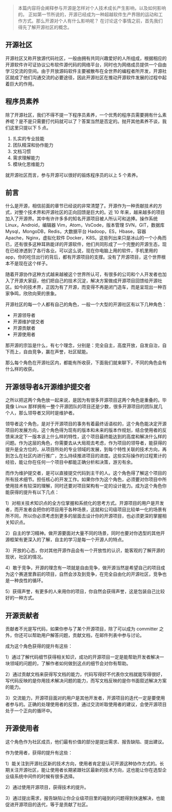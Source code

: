 > 本篇内容将会阐释参与开源是怎样对个人技术成长产生影响，以及如何影响的。
正如第一节所说的，开源已经成为一种超越软件生产界限的运动和工作方式。那么开源对个人有什么影响呢？
在讨论这个事情之前，首先我们得先了解开源社区的概念。

## 开源社区

开源社区又称开放源代码社区，一般由拥有共同兴趣爱好的人所组成，根据相应的开源软件许可证协议公布软件源代码的网络平台，同时也为网络成员提供一个自由学习交流的空间。由于开放源码软件主要被散布在全世界的编程者所开发，开源社区就成了他们沟通交流的必要途径，因此开源社区在推动开源软件发展的过程中起着巨大的作用。

## 程序员素养

除了开源社区，我们不得不提一下程序员素养，一个优秀的程序员需要拥有什么素养呢？是不是只需要打代码就可以了？答案当然是否定的。抛开其他素养不谈，我们这里只提以下 5 点。

1. 扎实的专业技能
2. 团队精深和协作能力
3. 文档习惯
4. 需求理解能力
5. 模块化思维能力

就开源社区而言，参与开源可以很好的锻炼程序员的以上 5 个素养。


## 前言

什么是开源，相信前面的章节已经说的非常清楚了。开源作为一种贡献技术的方式，对整个技术界和开源社区的正向回馈是巨大的。近 10 年来，越来越多的项目加入了开源界。其中有许许多多的知名开源项目被人所认可和追捧。操作系统 Linux，Android，编辑器 Vim，Atom，VsCode，版本管理 SVN，GIT，数据库 Mysql，MongoDB，Redis，大数据平台 Hadoop，ES，Hbase，容器 Apache，Nginx，虚拟化软件 Docker，K8S。这些列出来只是冰山的一个小角而已，还有很多这种耳熟能详的开源软件，他们共同形成了一个完整的开源生态，现在已经渗透到了各行各业。可以这么说，现在你电脑上用的软件，手机里用的 app，你的吃住出行的背后，都有开源项目的支撑。没有了开源项目，这个世界根本不是现在这个样子。

随着开源协作这种方式越来越被这个世界所认可，有很多的公司和个人开发者也加入了开源大家庭，他们把自己的技术沉淀，解决方案做成开源项目回馈给开源社区。如今的技术界，正因为有了开源，而变得不再是闭门造车，而是呈现出一种百家争鸣，欣欣向荣的景象。



开源社区的每一个人都有自己的角色，一般一个大型的开源社区有以下几种角色：

- 开源领导者
- 开源维护提交者
- 开源贡献者
- 开源使用者

那开源的宗旨是什么，有七个理念，分别是：完全自主，高度开放，自发自治，自下而上，自由竞争，赢在声誉，社区赋能。

那么每个角色在开源社区内，都能有所收获，下面我们就来聊下，不同的角色会有什么样的收获。



## 开源领导者&开源维护提交者

之所以把这两个角色放一起来说，是因为有很多开源项目这两个角色是重叠的。毕竟像 Linux 那样拥有一整个开源团队的项目还是少数，很多开源项目的团队就几个人，那么领导者又同时是维护者。

领导者这个角色，是对于开源项目的事务有着最终话语权的，这个角色能决定开源项目的发展方向，这个角色得为现有的版本和未来的版本作规划，结合使用者的反馈来决定下一版本该上什么样的特性，这个项目最终能达到的高度和解决什么样的问题。作为这层的角色，你需要去从大局观去考虑，作为项目的领导者，能获得的提升是全方位的，从项目所处的专业领域的发展，到每个特性关联的技术方向，再到怎么在社区内进行推广，怎么持续推进项目的进度。这些实际操作的过程累计的经验，能让你在任何一个项目中都能正确分析和决策，游刃有余。



而作为维护提交者，是可以直接提交代码到主干的人。这个角色得了解这个项目的所有技术细节。担任核心的开发工作。如果你作为这个角色，必须要对你项目中所使用技术有较深的理解，同时还要对项目架构有一定的设计能力。成为这个角色你能获得的提升有以下几点：

1）对相关技术知识点的全方位掌握和系统化的思考方式。开源项目的用户是开发者，而开发者会把你的项目用于各种场景，这就和公司级项目比较单一化的场景有所不同，所以你必须考虑到更多的层面去设计你的开源项目，也必须更深的掌握相关知识点。

2）自主的学习精神。做开源要面对大量不同的场景，同时也要对你选型的其他开源框架有更深入的了解，自主的学习是每一个开源人的特点。

3）开放的心态，你对其他开源作品会有一个开放性的认识，能客观的了解开源的现状，社区的情况。

4）敢于竞争，开源的理念有一项就是自由竞争，做开源当然是希望自己的项目成为这个赛道里靠前的项目，自然会涉及到竞争，在完全自由化的开源社区，竞争也是一种良性的循环。

5）获得声誉，有更多的人来用你的项目，你自然会获得声誉，这是包装自己比较好的一种方式。



## 开源贡献者

贡献者不光是写代码，如果你参与了某个开源项目，除了可以成为 committer 之外，你还可以帮助用户解答问题，贡献文档，在邮件列表中参与讨论。

成为这个角色获得的提升有这些：

1）通过了解代码细节获得相关知识，成功的开源项目一定是能帮助开发者解决一块领域的问题的，了解作者如何做到这点的细节会对你有帮助。

2）通过贡献文档来获得写文档的能力，代码写得好不代表你文档就能写得很好，写代码反映的是你用技术解决问题的能力，而写文档反映的是你书面叙述解决方案的能力。

3）交流能力，开源项目面对的用户是其他开发者，开源项目的迭代一定是要使用者参与的。正确的处理使用者的反馈，通过交流听取使用者的建议，会使开源项目处于一个正向的循环中。



## 开源使用者

这个角色作为社区成员，他们最有价值的部分是提出需求、报告缺陷、提出建议。

作为使用者，获得的提升有这些：

1）能关注到开源社区新的技术方向，使用者肯定是认可开源这种协作方式的。长期关注开源社区，能让使用者长期紧跟社区最新的技术方向，这也能让你在选型企业级系统中间件的时候有很多选择。

2）通过使用开源项目，获得技术的提升。

3）通过提出需求，报告缺陷让你企业级项目里的碰到的问题得到快速解决，也能促进开源项目的迭代，等于是贡献了社区。



